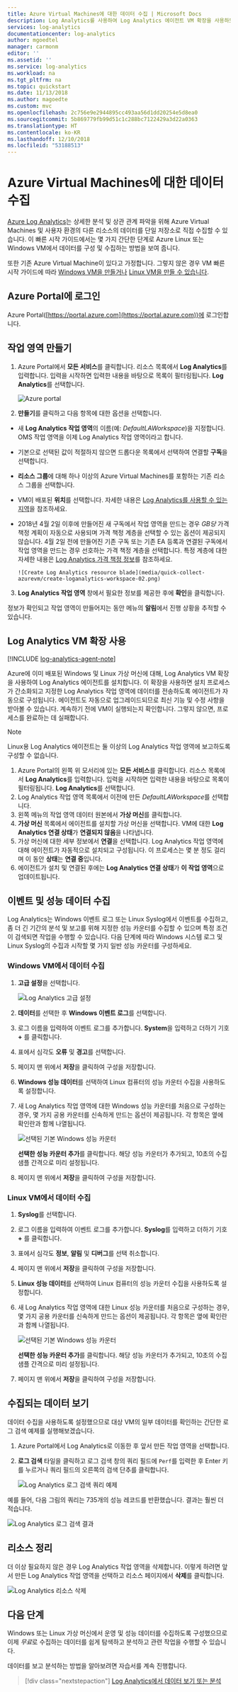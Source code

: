 ```yaml
---
title: Azure Virtual Machines에 대한 데이터 수집 | Microsoft Docs
description: Log Analytics를 사용하여 Log Analytics 에이전트 VM 확장을 사용하도록 설정하고 Azure VM에서 데이터 수집을 사용하도록 설정하는 방법을 알아봅니다.
services: log-analytics
documentationcenter: log-analytics
author: mgoedtel
manager: carmonm
editor: ''
ms.assetid: ''
ms.service: log-analytics
ms.workload: na
ms.tgt_pltfrm: na
ms.topic: quickstart
ms.date: 11/13/2018
ms.author: magoedte
ms.custom: mvc
ms.openlocfilehash: 2c756e9e2944895cc493aa56d1dd20254e5d8ea0
ms.sourcegitcommit: 5b869779fb99d51c1c288bc7122429a3d22a0363
ms.translationtype: HT
ms.contentlocale: ko-KR
ms.lasthandoff: 12/10/2018
ms.locfileid: "53188513"
---
```

# <a name="collect-data-about-azure-virtual-machines"></a>Azure Virtual Machines에 대한 데이터 수집
[Azure Log Analytics](../../azure-monitor/log-query/log-query-overview.md)는 상세한 분석 및 상관 관계 파악을 위해 Azure Virtual Machines 및 사용자 환경의 다른 리소스의 데이터를 단일 저장소로 직접 수집할 수 있습니다.  이 빠른 시작 가이드에서는 몇 가지 간단한 단계로 Azure Linux 또는 Windows VM에서 데이터를 구성 및 수집하는 방법을 보여 줍니다.  
 
또한 기존 Azure Virtual Machine이 있다고 가정합니다. 그렇지 않은 경우 VM 빠른 시작 가이드에 따라 [Windows VM을 만들거나](../../virtual-machines/windows/quick-create-portal.md) [Linux VM을 만들 수 있습니다](../../virtual-machines/linux/quick-create-cli.md).

## <a name="log-in-to-azure-portal"></a>Azure Portal에 로그인
Azure Portal([https://portal.azure.com](https://portal.azure.com))에 로그인합니다. 

## <a name="create-a-workspace"></a>작업 영역 만들기
1. Azure Portal에서 **모든 서비스**를 클릭합니다. 리소스 목록에서 **Log Analytics**를 입력합니다. 입력을 시작하면 입력한 내용을 바탕으로 목록이 필터링됩니다. **Log Analytics**를 선택합니다.

    ![Azure portal](media/quick-collect-azurevm/azure-portal-01.png)<br>  

2. **만들기**를 클릭하고 다음 항목에 대한 옵션을 선택합니다.

  * 새 **Log Analytics 작업 영역**의 이름(예: *DefaultLAWorkspace*)을 지정합니다. OMS 작업 영역을 이제 Log Analytics 작업 영역이라고 합니다.  
  * 기본으로 선택된 값이 적절하지 않으면 드롭다운 목록에서 선택하여 연결할 **구독**을 선택합니다.
  * **리소스 그룹**에 대해 하나 이상의 Azure Virtual Machines를 포함하는 기존 리소스 그룹을 선택합니다.  
  * VM이 배포된 **위치**를 선택합니다.  자세한 내용은 [Log Analytics를 사용할 수 있는 지역](https://azure.microsoft.com/regions/services/)을 참조하세요.
  * 2018년 4월 2일 이후에 만들어진 새 구독에서 작업 영역을 만드는 경우 *GB당* 가격 책정 계획이 자동으로 사용되며 가격 책정 계층을 선택할 수 있는 옵션이 제공되지 않습니다.  4월 2일 전에 만들어진 기존 구독 또는 기존 EA 등록과 연결된 구독에서 작업 영역을 만드는 경우 선호하는 가격 책정 계층을 선택합니다.  특정 계층에 대한 자세한 내용은 [Log Analytics 가격 책정 정보](https://azure.microsoft.com/pricing/details/log-analytics/)를 참조하세요.
  
        ![Create Log Analytics resource blade](media/quick-collect-azurevm/create-loganalytics-workspace-02.png) 

3. **Log Analytics 작업 영역** 창에서 필요한 정보를 제공한 후에 **확인**을 클릭합니다.  

정보가 확인되고 작업 영역이 만들어지는 동안 메뉴의 **알림**에서 진행 상황을 추적할 수 있습니다. 

## <a name="enable-the-log-analytics-vm-extension"></a>Log Analytics VM 확장 사용

[!INCLUDE [log-analytics-agent-note](../../../includes/log-analytics-agent-note.md)] 

Azure에 이미 배포된 Windows 및 Linux 가상 머신에 대해, Log Analytics VM 확장을 사용하여 Log Analytics 에이전트를 설치합니다. 이 확장을 사용하면 설치 프로세스가 간소화되고 지정한 Log Analytics 작업 영역에 데이터를 전송하도록 에이전트가 자동으로 구성됩니다. 에이전트도 자동으로 업그레이드되므로 최신 기능 및 수정 사항을 받아볼 수 있습니다. 계속하기 전에 VM이 실행되는지 확인합니다. 그렇지 않으면, 프로세스를 완료하는 데 실패합니다.  

>[!NOTE]
>Linux용 Log Analytics 에이전트는 둘 이상의 Log Analytics 작업 영역에 보고하도록 구성할 수 없습니다. 

1. Azure Portal의 왼쪽 위 모서리에 있는 **모든 서비스**를 클릭합니다. 리소스 목록에서 **Log Analytics**를 입력합니다. 입력을 시작하면 입력한 내용을 바탕으로 목록이 필터링됩니다. **Log Analytics**를 선택합니다.
2. Log Analytics 작업 영역 목록에서 이전에 만든 *DefaultLAWorkspace*를 선택합니다.
3. 왼쪽 메뉴의 작업 영역 데이터 원본에서 **가상 머신**를 클릭합니다.  
4. **가상 머신** 목록에서 에이전트를 설치할 가상 머신을 선택합니다. VM에 대한 **Log Analytics 연결 상태**가 **연결되지 않음**을 나타냅니다.
5. 가상 머신에 대한 세부 정보에서 **연결**을 선택합니다. Log Analytics 작업 영역에 대해 에이전트가 자동적으로 설치되고 구성됩니다. 이 프로세스는 몇 분 정도 걸리며 이 동안 **상태**는 **연결 중**입니다.
6. 에이전트가 설치 및 연결된 후에는 **Log Analytics 연결 상태**가 **이 작업 영역**으로 업데이트됩니다.

## <a name="collect-event-and-performance-data"></a>이벤트 및 성능 데이터 수집
Log Analytics는 Windows 이벤트 로그 또는 Linux Syslog에서 이벤트를 수집하고, 좀 더 긴 기간의 분석 및 보고를 위해 지정한 성능 카운터를 수집할 수 있으며 특정 조건이 검색되면 작업을 수행할 수 있습니다.  다음 단계에 따라 Windows 시스템 로그 및 Linux Syslog의 수집과 시작할 몇 가지 일반 성능 카운터를 구성하세요.  

### <a name="data-collection-from-windows-vm"></a>Windows VM에서 데이터 수집
1. **고급 설정**을 선택합니다.

    ![Log Analytics 고급 설정](media/quick-collect-azurevm/log-analytics-advanced-settings-01.png)

3. **데이터**를 선택한 후 **Windows 이벤트 로그**를 선택합니다.  
4. 로그 이름을 입력하여 이벤트 로그를 추가합니다.  **System**을 입력하고 더하기 기호 **+** 를 클릭합니다.  
5. 표에서 심각도 **오류** 및 **경고**를 선택합니다.   
6. 페이지 맨 위에서 **저장**을 클릭하여 구성을 저장합니다.
7. **Windows 성능 데이터**를 선택하여 Linux 컴퓨터의 성능 카운터 수집을 사용하도록 설정합니다.  
8. 새 Log Analytics 작업 영역에 대한 Windows 성능 카운터를 처음으로 구성하는 경우, 몇 가지 공용 카운터를 신속하게 만드는 옵션이 제공됩니다. 각 항목은 옆에 확인란과 함께 나열됩니다.

    ![선택된 기본 Windows 성능 카운터](media/quick-collect-azurevm/windows-perfcounters-default.png)

    **선택한 성능 카운터 추가**를 클릭합니다.  해당 성능 카운터가 추가되고, 10초의 수집 샘플 간격으로 미리 설정됩니다.
  
9. 페이지 맨 위에서 **저장**을 클릭하여 구성을 저장합니다.

### <a name="data-collection-from-linux-vm"></a>Linux VM에서 데이터 수집

1. **Syslog**를 선택합니다.  
2. 로그 이름을 입력하여 이벤트 로그를 추가합니다.  **Syslog**를 입력하고 더하기 기호 **+** 를 클릭합니다.  
3. 표에서 심각도 **정보**, **알림** 및 **디버그**를 선택 취소합니다. 
4. 페이지 맨 위에서 **저장**을 클릭하여 구성을 저장합니다.
5. **Linux 성능 데이터**를 선택하여 Linux 컴퓨터의 성능 카운터 수집을 사용하도록 설정합니다. 
6. 새 Log Analytics 작업 영역에 대한 Linux 성능 카운터를 처음으로 구성하는 경우, 몇 가지 공용 카운터를 신속하게 만드는 옵션이 제공됩니다. 각 항목은 옆에 확인란과 함께 나열됩니다.

    ![선택된 기본 Windows 성능 카운터](media/quick-collect-azurevm/linux-perfcounters-default.png)

    **선택한 성능 카운터 추가**를 클릭합니다.  해당 성능 카운터가 추가되고, 10초의 수집 샘플 간격으로 미리 설정됩니다.  

7. 페이지 맨 위에서 **저장**을 클릭하여 구성을 저장합니다.

## <a name="view-data-collected"></a>수집되는 데이터 보기
데이터 수집을 사용하도록 설정했으므로 대상 VM의 일부 데이터를 확인하는 간단한 로그 검색 예제를 실행해보겠습니다.  

1. Azure Portal에서 Log Analytics로 이동한 후 앞서 만든 작업 영역을 선택합니다.
2. **로그 검색** 타일을 클릭하고 로그 검색 창의 쿼리 필드에 `Perf`를 입력한 후 Enter 키를 누르거나 쿼리 필드의 오른쪽의 검색 단추를 클릭합니다.

    ![Log Analytics 로그 검색 쿼리 예제](./media/quick-collect-azurevm/log-analytics-portal-perf-query.png) 

예를 들어, 다음 그림의 쿼리는 735개의 성능 레코드를 반환했습니다.  결과는 훨씬 더 적습니다. 

![Log Analytics 로그 검색 결과](media/quick-collect-azurevm/log-analytics-search-perf.png)

## <a name="clean-up-resources"></a>리소스 정리
더 이상 필요하지 않은 경우 Log Analytics 작업 영역을 삭제합니다. 이렇게 하려면 앞서 만든 Log Analytics 작업 영역을 선택하고 리소스 페이지에서 **삭제**를 클릭합니다.


![Log Analytics 리소스 삭제](media/quick-collect-azurevm/log-analytics-portal-delete-resource.png)

## <a name="next-steps"></a>다음 단계
Windows 또는 Linux 가상 머신에서 운영 및 성능 데이터를 수집하도록 구성했으므로 이제 *무료*로 수집하는 데이터를 쉽게 탐색하고 분석하고 관련 작업을 수행할 수 있습니다.  

데이터를 보고 분석하는 방법을 알아보려면 자습서를 계속 진행합니다.   

> [!div class="nextstepaction"]
> [Log Analytics에서 데이터 보기 또는 분석](../../azure-monitor/learn/tutorial-viewdata.md)
